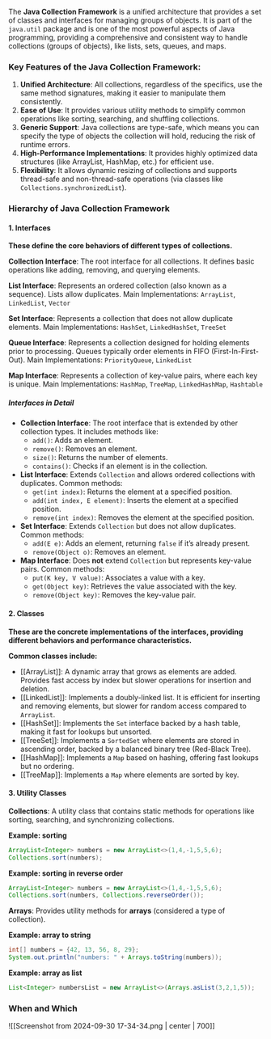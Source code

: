 The **Java Collection Framework** is a unified architecture that provides a set of classes and interfaces for managing groups of objects. It is part of the `java.util` package and is one of the most powerful aspects of Java programming, providing a comprehensive and consistent way to handle collections (groups of objects), like lists, sets, queues, and maps.
### Key Features of the Java Collection Framework:
1. **Unified Architecture**: All collections, regardless of the specifics, use the same method signatures, making it easier to manipulate them consistently.
2. **Ease of Use**: It provides various utility methods to simplify common operations like sorting, searching, and shuffling collections.
3. **Generic Support**: Java collections are type-safe, which means you can specify the type of objects the collection will hold, reducing the risk of runtime errors.
4. **High-Performance Implementations**: It provides highly optimized data structures (like ArrayList, HashMap, etc.) for efficient use.
5. **Flexibility**: It allows dynamic resizing of collections and supports thread-safe and non-thread-safe operations (via classes like `Collections.synchronizedList`).
### Hierarchy of Java Collection Framework
#### 1. Interfaces
**These define the core behaviors of different types of collections.** 

**Collection Interface**: The root interface for all collections. It defines basic operations like adding, removing, and querying elements.

**List Interface**: Represents an ordered collection (also known as a sequence). 
Lists allow duplicates.
Main Implementations: `ArrayList`, `LinkedList`, `Vector`

**Set Interface**: Represents a collection that does not allow duplicate elements.
Main Implementations: `HashSet`, `LinkedHashSet`, `TreeSet`

**Queue Interface**: Represents a collection designed for holding elements prior to processing. Queues typically order elements in FIFO (First-In-First-Out).
Main Implementations: `PriorityQueue`, `LinkedList`

**Map Interface**: Represents a collection of key-value pairs, where each key is unique.
Main Implementations: `HashMap`, `TreeMap`, `LinkedHashMap`, `Hashtable`
##### Interfaces in Detail 
- **Collection Interface**: The root interface that is extended by other collection types. It includes methods like:
    - `add()`: Adds an element.
    - `remove()`: Removes an element.
    - `size()`: Returns the number of elements.
    - `contains()`: Checks if an element is in the collection.
- **List Interface**: Extends `Collection` and allows ordered collections with duplicates. Common methods:
    - `get(int index)`: Returns the element at a specified position.
    - `add(int index, E element)`: Inserts the element at a specified position.
    - `remove(int index)`: Removes the element at the specified position.
- **Set Interface**: Extends `Collection` but does not allow duplicates. Common methods:
    - `add(E e)`: Adds an element, returning `false` if it’s already present.
    - `remove(Object o)`: Removes an element.
- **Map Interface**: Does **not** extend `Collection` but represents key-value pairs. Common methods:
    - `put(K key, V value)`: Associates a value with a key.
    - `get(Object key)`: Retrieves the value associated with the key.
    - `remove(Object key)`: Removes the key-value pair.
#### 2. Classes
**These are the concrete implementations of the interfaces, providing different behaviors and performance characteristics.** 

**Common classes include:**
- [[ArrayList]]: A dynamic array that grows as elements are added. Provides fast access by index but slower operations for insertion and deletion.
- [[LinkedList]]: Implements a doubly-linked list. It is efficient for inserting and removing elements, but slower for random access compared to `ArrayList`.
- [[HashSet]]: Implements the `Set` interface backed by a hash table, making it fast for lookups but unsorted.
- [[TreeSet]]: Implements a `SortedSet` where elements are stored in ascending order, backed by a balanced binary tree (Red-Black Tree).
- [[HashMap]]: Implements a `Map` based on hashing, offering fast lookups but no ordering.
- [[TreeMap]]: Implements a `Map` where elements are sorted by key.
#### 3. Utility Classes
**Collections**: A utility class that contains static methods for operations like sorting, searching, and synchronizing collections.

**Example: sorting**
```java
ArrayList<Integer> numbers = new ArrayList<>(1,4,-1,5,5,6);
Collections.sort(numbers);
```
**Example: sorting in reverse order**
```java
ArrayList<Integer> numbers = new ArrayList<>(1,4,-1,5,5,6);
Collections.sort(numbers, Collections.reverseOrder());
```

**Arrays**: Provides utility methods for **arrays** (considered a type of collection).

**Example: array to string**
```java
int[] numbers = {42, 13, 56, 8, 29};
System.out.println("numbers: " + Arrays.toString(numbers));
```

**Example: array as list**
```java
List<Integer> numbersList = new ArrayList<>(Arrays.asList(3,2,1,5));
```
### When and Which
![[Screenshot from 2024-09-30 17-34-34.png | center | 700]]
